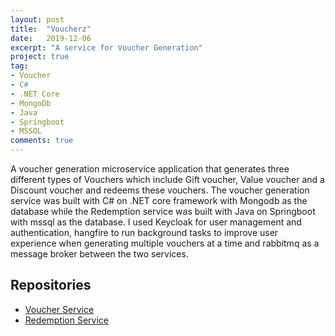 ```yaml
---
layout: post
title:  "Voucherz"
date:   2019-12-06
excerpt: "A service for Voucher Generation"
project: true
tag:
- Voucher
- C#
- .NET Core
- MongoDb
- Java
- Springboot
- MSSQL
comments: true
---
```


A voucher generation microservice application that generates three different types of Vouchers which include Gift voucher, Value voucher and a Discount voucher and redeems these vouchers. The voucher generation service was built with C# on .NET core framework with Mongodb as the database while the Redemption service was built with Java on Springboot with mssql as the database. I used Keycloak for user management and authentication, hangfire to run background tasks to improve user experience when generating multiple vouchers at a time and rabbitmq as a message broker between the two services.

## Repositories
* [Voucher Service](https://github.com/zainababubakar/Voucherz)
* [Redemption Service](https://github.com/zainababubakar/Redemption-Service)
